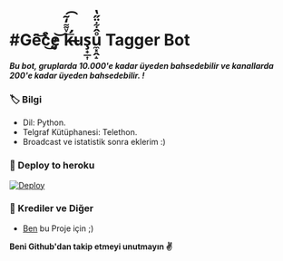 # #Ge͂̂͝c̨͒ͤ̕͜e̡͝ k̶̴̛ͮ͌̒̃͟͡uş̟̲͎u̼͓̭̝ͦ̂͋̈̋̔ Tagger Bot
_**Bu bot, gruplarda 10.000'e kadar üyeden bahsedebilir ve kanallarda 200'e kadar üyeden bahsedebilir. !**_

### 🏷 Bilgi
- Dil: Python.
- Telgraf Kütüphanesi: Telethon.
- Broadcast ve istatistik sonra eklerim :) 

### 🚀 Deploy to heroku
[![Deploy](https://www.herokucdn.com/deploy/button.svg)](https://heroku.com/deploy?template=https://github.com/amahocam/mentionall)


### 🎯 Krediler ve Diğer
- [Ben](https://t.me/mutsuz_panda) bu Proje için ;)

**Beni Github'dan takip etmeyi unutmayın ✌️**
